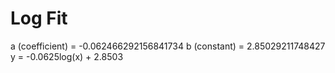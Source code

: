 
# Log Fit

a (coefficient) = -0.062466292156841734
b (constant) = 2.85029211748427
y = -0.0625log(x) + 2.8503
